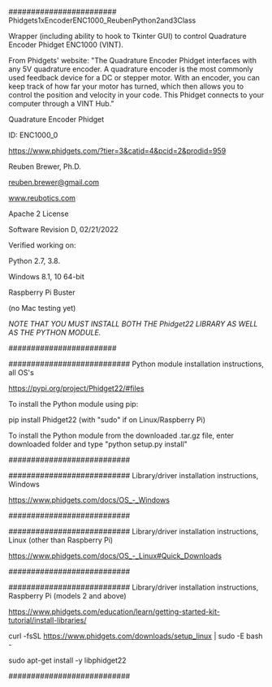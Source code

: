 ########################  
Phidgets1xEncoderENC1000_ReubenPython2and3Class

Wrapper (including ability to hook to Tkinter GUI) to control Quadrature Encoder Phidget ENC1000 (VINT).

From Phidgets' website:
"The Quadrature Encoder Phidget interfaces with any 5V quadrature encoder. 
A quadrature encoder is the most commonly used feedback device for a DC or stepper motor. 
With an encoder, you can keep track of how far your motor has turned, 
which then allows you to control the position and velocity in your code. 
This Phidget connects to your computer through a VINT Hub."


Quadrature Encoder Phidget

ID: ENC1000_0

https://www.phidgets.com/?tier=3&catid=4&pcid=2&prodid=959


Reuben Brewer, Ph.D.

reuben.brewer@gmail.com

www.reubotics.com


Apache 2 License

Software Revision D, 02/21/2022


Verified working on: 

Python 2.7, 3.8.

Windows 8.1, 10 64-bit

Raspberry Pi Buster 

(no Mac testing yet)

*NOTE THAT YOU MUST INSTALL BOTH THE Phidget22 LIBRARY AS WELL AS THE PYTHON MODULE.*

########################  

########################### Python module installation instructions, all OS's

https://pypi.org/project/Phidget22/#files

To install the Python module using pip:

pip install Phidget22 (with "sudo" if on Linux/Raspberry Pi)

To install the Python module from the downloaded .tar.gz file, enter downloaded folder and type "python setup.py install"

###########################

########################### Library/driver installation instructions, Windows

https://www.phidgets.com/docs/OS_-_Windows

###########################

########################### Library/driver installation instructions, Linux (other than Raspberry Pi)

https://www.phidgets.com/docs/OS_-_Linux#Quick_Downloads

###########################

########################### Library/driver installation instructions, Raspberry Pi (models 2 and above)

https://www.phidgets.com/education/learn/getting-started-kit-tutorial/install-libraries/

curl -fsSL https://www.phidgets.com/downloads/setup_linux | sudo -E bash -

sudo apt-get install -y libphidget22
 
###########################
